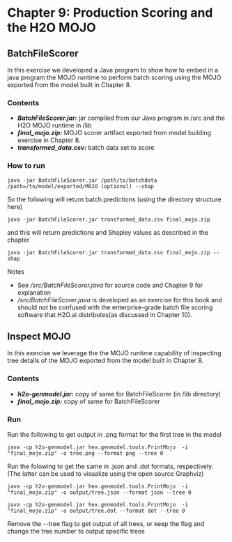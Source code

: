 # Chapter 9: Production Scoring and the H2O MOJO

## BatchFileScorer

In this exercise we developed a Java program to show how to embed in a java program the MOJO runtime to perform batch scoring using the MOJO exported from the model built in Chapter 8.

### Contents
* ***BatchFileScorer.jar:*** jar compiled from our Java program in /src and the H2O MOJO runtime in /lib
* ***final_mojo.zip:*** MOJO scorer artifact exported from model building exercise in Chapter 8.
* ***transformed_data.csv:*** batch data set to score

### How to run
	java -jar BatchFileScorer.jar /path/to/batchdata /path=/to/model/exported/MOJO (optional) --shap
	
So the following will return batch predictions (using the directory structure here)

	java -jar BatchFileScorer.jar transformed_data.csv final_mojo.zip
	
and this will return predictions and Shapley values as described in the chapter 

	java -jar BatchFileScorer.jar transformed_data.csv final_mojo.zip --shap
	
Notes
* See _/src/BatchFileScorer.java_ for source code and Chapter 9 for explanation
* _/src/BatchFileScorer.java_ is developed as an exercise for this book and should not be confused with the enterprise-grade batch file scoring software that H2O.ai distributes(as discussed in Chapter 10).

## Inspect MOJO

In this exercise we leverage the the MOJO runtime capability of inspecting tree details of the MOJO exported from the model built in Chapter 8.

### Contents
* ***h2o-genmodel.jar:*** copy of same for BatchFileScorer (in /lib directory)
* ***final_mojo.zip:*** copy of same for BatchFileScorer

### Run
Run the following to get output in .png format for the first tree in the model

	java -cp h2o-genmodel.jar hex.genmodel.tools.PrintMojo  -i "final_mojo.zip" -o tree.png --format png --tree 0
	
Run the folowing to get the same in .json and .dot formats, respectively.  (The latter can be used to visualize using the open source Graphviz)

	java -cp h2o-genmodel.jar hex.genmodel.tools.PrintMojo  -i "final_mojo.zip" -o output/tree.json --format json --tree 0

	java -cp h2o-genmodel.jar hex.genmodel.tools.PrintMojo  -i "final_mojo.zip" -o output/tree.dot --format dot --tree 0
	
Remove the --tree flag to get output of all trees, or keep the flag and change the tree number to output specific trees